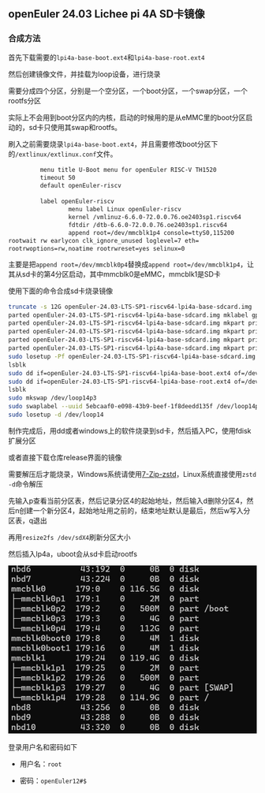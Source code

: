 ## openEuler 24.03 Lichee pi 4A SD卡镜像

### 合成方法

首先下载需要的`lpi4a-base-boot.ext4`和`lpi4a-base-root.ext4`

然后创建镜像文件，并挂载为loop设备，进行烧录

需要分成四个分区，分别是一个空分区，一个boot分区，一个swap分区，一个rootfs分区

实际上不会用到boot分区内的内核，启动的时候用的是从eMMC里的boot分区启动的，sd卡只使用其swap和rootfs。

刷入之前需要烧录`lpi4a-base-boot.ext4`，并且需要修改boot分区下的`/extlinux/extlinux.conf`文件。

```
         menu title U-Boot menu for openEuler RISC-V TH1520
         timeout 50
         default openEuler-riscv

         label openEuler-riscv
                 menu label Linux openEuler-riscv
                 kernel /vmlinuz-6.6.0-72.0.0.76.oe2403sp1.riscv64
                 fdtdir /dtb-6.6.0-72.0.0.76.oe2403sp1.riscv64
                 append root=/dev/mmcblk1p4 console=ttyS0,115200 rootwait rw earlycon clk_ignore_unused loglevel=7 eth= rootrwoptions=rw,noatime rootrwreset=yes selinux=0
```

主要是把`append root=/dev/mmcblk0p4`替换成`append root=/dev/mmcblk1p4`，让其从sd卡的第4分区启动，其中mmcblk0是eMMC，mmcblk1是SD卡

使用下面的命令合成sd卡烧录镜像

```bash
truncate -s 12G openEuler-24.03-LTS-SP1-riscv64-lpi4a-base-sdcard.img
parted openEuler-24.03-LTS-SP1-riscv64-lpi4a-base-sdcard.img mklabel gpt
parted openEuler-24.03-LTS-SP1-riscv64-lpi4a-base-sdcard.img mkpart primary 1MiB 3MiB  
parted openEuler-24.03-LTS-SP1-riscv64-lpi4a-base-sdcard.img mkpart primary ext4 3MiB 503MiB
parted openEuler-24.03-LTS-SP1-riscv64-lpi4a-base-sdcard.img mkpart primary linux-swap 503MiB 4600MiB  
parted openEuler-24.03-LTS-SP1-riscv64-lpi4a-base-sdcard.img mkpart primary ext4 4600MiB 100%  
sudo losetup -Pf openEuler-24.03-LTS-SP1-riscv64-lpi4a-base-sdcard.img 
lsblk
sudo dd if=openEuler-24.03-LTS-SP1-riscv64-lpi4a-base-boot.ext4 of=/dev/loop14p2 bs=4M status=progress
sudo dd if=openEuler-24.03-LTS-SP1-riscv64-lpi4a-base-root.ext4 of=/dev/loop14p4 bs=4M status=progress
lsblk
sudo mkswap /dev/loop14p3
sudo swaplabel --uuid 5ebcaaf0-e098-43b9-beef-1f8deedd135f /dev/loop14p3
sudo losetup -d /dev/loop14
```

制作完成后，用dd或者windows上的软件烧录到sd卡，然后插入PC，使用fdisk扩展分区

或者直接下载仓库release界面的镜像

需要解压后才能烧录，Windows系统请使用[7-Zip-zstd](https://github.com/mcmilk/7-Zip-zstd/releases)，Linux系统直接使用`zstd -d`命令解压

先输入p查看当前分区表，然后记录分区4的起始地址，然后输入d删除分区4，然后n创建一个新分区4，起始地址用之前的，结束地址默认是最后，然后w写入分区表，q退出

再用`resize2fs /dev/sdX4`刷新分区大小

然后插入lp4a，uboot会从sd卡启动rootfs

![alt text](image.png)

登录用户名和密码如下

- 用户名：`root`

- 密码：`openEuler12#$`
